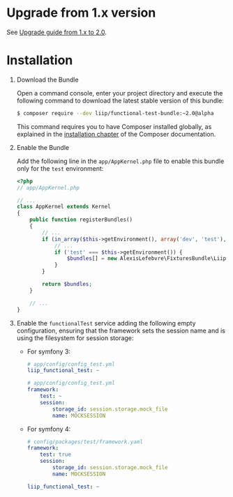 Upgrade from 1.x version
========================

See [Upgrade guide from 1.x to 2.0](../UPGRADE-2.0.md).

Installation
============

 1. Download the Bundle

    Open a command console, enter your project directory and execute the
    following command to download the latest stable version of this bundle:

    ```bash
    $ composer require --dev liip/functional-test-bundle:~2.0@alpha
    ```

    This command requires you to have Composer installed globally, as explained
    in the [installation chapter](https://getcomposer.org/doc/00-intro.md)
    of the Composer documentation.

 2. Enable the Bundle

    Add the following line in the `app/AppKernel.php` file to enable this bundle only
    for the `test` environment:

    ```php
    <?php
    // app/AppKernel.php

    // ...
    class AppKernel extends Kernel
    {
        public function registerBundles()
        {
            // ...
            if (in_array($this->getEnvironment(), array('dev', 'test'), true)) {
                // ...
                if ('test' === $this->getEnvironment()) {
                    $bundles[] = new AlexisLefebvre\FixturesBundle\LiipFunctionalTestBundle();
                }
            }

            return $bundles;
        }

        // ...
    }
    ```

 3. Enable the `functionalTest` service adding the following empty configuration, ensuring that the framework sets the session name and is using the filesystem for session storage:

    * For symfony 3:
        ```yaml
        # app/config/config_test.yml
        liip_functional_test: ~
        ```
 
        ```yaml
        # app/config/config_test.yml
        framework:
            test: ~
            session:
                storage_id: session.storage.mock_file
                name: MOCKSESSION
        ```
    * For symfony 4:
        ```yaml
        # config/packages/test/framework.yaml
        framework:
            test: true
            session:
                storage_id: session.storage.mock_file
                name: MOCKSESSION

        liip_functional_test: ~
        ```
